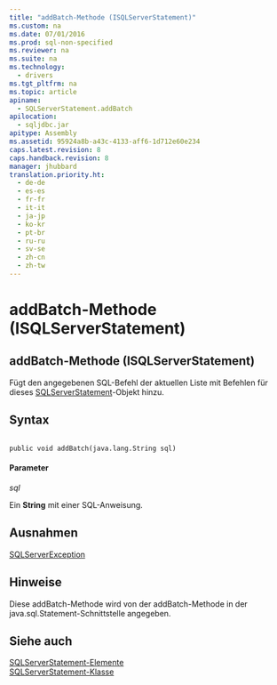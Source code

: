 ```yaml
---
title: "addBatch-Methode (ISQLServerStatement)"
ms.custom: na
ms.date: 07/01/2016
ms.prod: sql-non-specified
ms.reviewer: na
ms.suite: na
ms.technology: 
  - drivers
ms.tgt_pltfrm: na
ms.topic: article
apiname: 
  - SQLServerStatement.addBatch
apilocation: 
  - sqljdbc.jar
apitype: Assembly
ms.assetid: 95924a8b-a43c-4133-aff6-1d712e60e234
caps.latest.revision: 8
caps.handback.revision: 8
manager: jhubbard
translation.priority.ht: 
  - de-de
  - es-es
  - fr-fr
  - it-it
  - ja-jp
  - ko-kr
  - pt-br
  - ru-ru
  - sv-se
  - zh-cn
  - zh-tw
---
```

# addBatch-Methode (ISQLServerStatement)
    
## addBatch\-Methode \(ISQLServerStatement\)  
 Fügt den angegebenen SQL\-Befehl der aktuellen Liste mit Befehlen für dieses [SQLServerStatement](../content/SQLServerStatement-Class.md)\-Objekt hinzu.  
  
## Syntax  
  
```  
  
public void addBatch(java.lang.String sql)  
```  
  
#### Parameter  
 *sql*  
  
 Ein **String** mit einer SQL\-Anweisung.  
  
## Ausnahmen  
 [SQLServerException](../content/SQLServerException-Class.md)  
  
## Hinweise  
 Diese addBatch\-Methode wird von der addBatch\-Methode in der java.sql.Statement\-Schnittstelle angegeben.  
  
## Siehe auch  
 [SQLServerStatement-Elemente](../content/SQLServerStatement-Members.md)   
 [SQLServerStatement-Klasse](../content/SQLServerStatement-Class.md)  
  
  